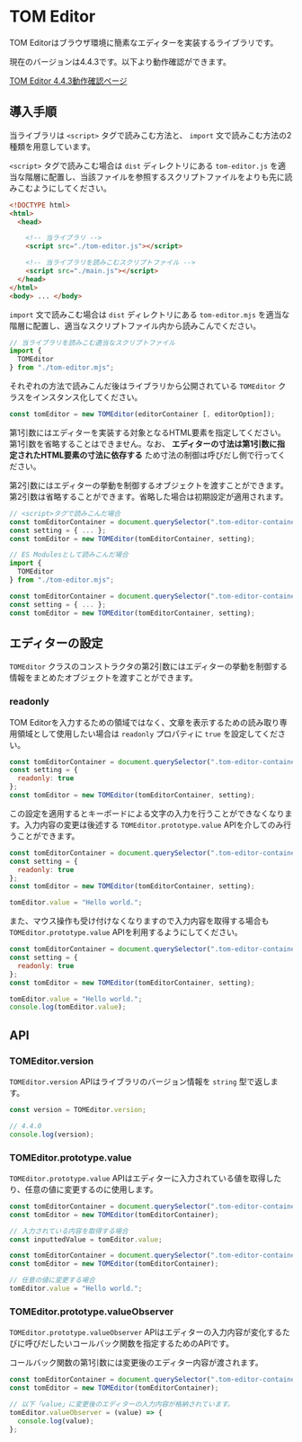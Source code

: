 # TOM Editor

TOM Editorはブラウザ環境に簡素なエディターを実装するライブラリです。

現在のバージョンは4.4.3です。以下より動作確認ができます。

[TOM Editor 4.4.3動作確認ページ](https://tomomoss.github.io/tom-editor/trial)

## 導入手順

当ライブラリは `<script>` タグで読みこむ方法と、 `import` 文で読みこむ方法の2種類を用意しています。

`<script>` タグで読みこむ場合は `dist` ディレクトリにある `tom-editor.js` を適当な階層に配置し、当該ファイルを参照するスクリプトファイルをよりも先に読みこむようにしてください。

```html
<!DOCTYPE html>
<html>
  <head>

    <!-- 当ライブラリ -->
    <script src="./tom-editor.js"></script>

    <!-- 当ライブラリを読みこむスクリプトファイル -->
    <script src="./main.js"></script>
  </head>
</html>
<body> ... </body>
```

`import` 文で読みこむ場合は `dist` ディレクトリにある `tom-editor.mjs` を適当な階層に配置し、適当なスクリプトファイル内から読みこんでください。

```javascript
// 当ライブラリを読みこむ適当なスクリプトファイル
import {
  TOMEditor
} from "./tom-editor.mjs";
```

それぞれの方法で読みこんだ後はライブラリから公開されている `TOMEditor` クラスをインスタンス化してください。

```javascript
const tomEditor = new TOMEditor(editorContainer [, editorOption]);
```

第1引数にはエディターを実装する対象となるHTML要素を指定してください。第1引数を省略することはできません。なお、 **エディターの寸法は第1引数に指定されたHTML要素の寸法に依存する** ため寸法の制御は呼びだし側で行ってください。

第2引数にはエディターの挙動を制御するオブジェクトを渡すことができます。第2引数は省略することができます。省略した場合は初期設定が適用されます。

```javascript
// <script>タグで読みこんだ場合
const tomEditorContainer = document.querySelector(".tom-editor-container");
const setting = { ... };
const tomEditor = new TOMEditor(tomEditorContainer, setting);
```

```javascript
// ES Modulesとして読みこんだ場合
import {
  TOMEditor
} from "./tom-editor.mjs";

const tomEditorContainer = document.querySelector(".tom-editor-container");
const setting = { ... };
const tomEditor = new TOMEditor(tomEditorContainer, setting);
```

## エディターの設定

`TOMEditor` クラスのコンストラクタの第2引数にはエディターの挙動を制御する情報をまとめたオブジェクトを渡すことができます。

### readonly

TOM Editorを入力するための領域ではなく、文章を表示するための読み取り専用領域として使用したい場合は `readonly` プロパティに `true` を設定してください。

```javascript
const tomEditorContainer = document.querySelector(".tom-editor-container");
const setting = {
  readonly: true
};
const tomEditor = new TOMEditor(tomEditorContainer, setting);
```

この設定を適用するとキーボードによる文字の入力を行うことができなくなります。入力内容の変更は後述する `TOMEditor.prototype.value` APIを介してのみ行うことができます。

```javascript
const tomEditorContainer = document.querySelector(".tom-editor-container");
const setting = {
  readonly: true
};
const tomEditor = new TOMEditor(tomEditorContainer, setting);

tomEditor.value = "Hello world.";
```

また、マウス操作も受け付けなくなりますので入力内容を取得する場合も `TOMEditor.prototype.value` APIを利用するようにしてください。

```javascript
const tomEditorContainer = document.querySelector(".tom-editor-container");
const setting = {
  readonly: true
};
const tomEditor = new TOMEditor(tomEditorContainer, setting);

tomEditor.value = "Hello world.";
console.log(tomEditor.value);
```

## API

### TOMEditor.version

`TOMEditor.version` APIはライブラリのバージョン情報を `string` 型で返します。

```javascript
const version = TOMEditor.version;

// 4.4.0
console.log(version);
```

### TOMEditor.prototype.value

`TOMEditor.prototype.value` APIはエディターに入力されている値を取得したり、任意の値に変更するのに使用します。

```javascript
const tomEditorContainer = document.querySelector(".tom-editor-container");
const tomEditor = new TOMEditor(tomEditorContainer);

// 入力されている内容を取得する場合
const inputtedValue = tomEditor.value;
```

```javascript
const tomEditorContainer = document.querySelector(".tom-editor-container");
const tomEditor = new TOMEditor(tomEditorContainer);

// 任意の値に変更する場合
tomEditor.value = "Hello world.";
```

### TOMEditor.prototype.valueObserver

`TOMEditor.prototype.valueObserver` APIはエディターの入力内容が変化するたびに呼びだしたいコールバック関数を指定するためのAPIです。

コールバック関数の第1引数には変更後のエディター内容が渡されます。

```javascript
const tomEditorContainer = document.querySelector(".tom-editor-container");
const tomEditor = new TOMEditor(tomEditorContainer);

// 以下「value」に変更後のエディターの入力内容が格納されています。
tomEditor.valueObserver = (value) => {
  console.log(value);
};
```
